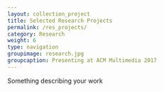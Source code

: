 ```yaml
---
layout: collection_project
title: Selected Research Projects
permalink: /res_projects/
category: Research
weight: 6
type: navigation
groupimage: research.jpg
groupcaption: Presenting at ACM Multimedia 2017
---
```

Something describing your work